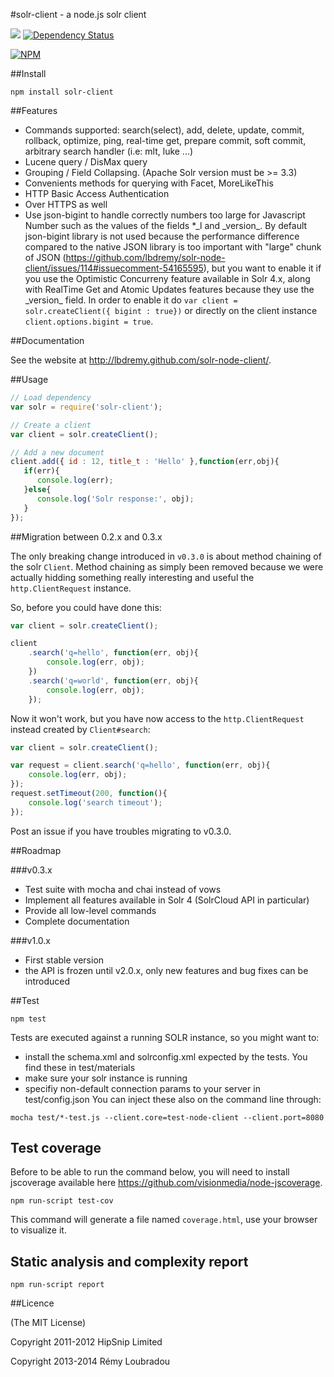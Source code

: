 #solr-client - a node.js solr client

[![](https://secure.travis-ci.org/lbdremy/solr-node-client.png)](http://travis-ci.org/#!/lbdremy/solr-node-client) [![Dependency Status](https://gemnasium.com/lbdremy/solr-node-client.png)](https://gemnasium.com/lbdremy/solr-node-client)

[![NPM](https://nodei.co/npm/solr-client.png?downloads=true&stars=true)](https://nodei.co/npm/solr-client/)

##Install

```
npm install solr-client
```

##Features

- Commands supported: search(select), add, delete, update, commit, rollback, optimize, ping, real-time get, prepare commit, soft commit, arbitrary search handler (i.e: mlt, luke ...)
- Lucene query / DisMax query
- Grouping / Field Collapsing. (Apache Solr version must be >= 3.3)
- Convenients methods for querying with Facet, MoreLikeThis
- HTTP Basic Access Authentication
- Over HTTPS as well
- Use json-bigint to handle correctly numbers too large for Javascript Number such as the values of the fields *_l and \_version\_. By default json-bigint library is not used because the performance difference compared to the native JSON library is too important with "large" chunk of JSON (https://github.com/lbdremy/solr-node-client/issues/114#issuecomment-54165595), but you want to enable it if you use the Optimistic Concurreny feature available in Solr 4.x, along with RealTime Get and Atomic Updates features because they use the \_version\_ field. In order to enable it do `var client = solr.createClient({ bigint : true})` or directly on the client instance `client.options.bigint = true`.

##Documentation

See the website at http://lbdremy.github.com/solr-node-client/.

##Usage

```js
// Load dependency
var solr = require('solr-client');

// Create a client
var client = solr.createClient();

// Add a new document
client.add({ id : 12, title_t : 'Hello' },function(err,obj){
   if(err){
      console.log(err);
   }else{
      console.log('Solr response:', obj);
   }
});
```

##Migration between 0.2.x and 0.3.x

The only breaking change introduced in `v0.3.0` is about method chaining of the solr `Client`.
Method chaining as simply been removed because we were actually hidding something really interesting and useful
the `http.ClientRequest` instance.

So, before you could have done this:

```js
var client = solr.createClient();

client
	.search('q=hello', function(err, obj){
		console.log(err, obj);
	})
	.search('q=world', function(err, obj){
		console.log(err, obj);
	});
```

Now it won't work, but you have now access to the `http.ClientRequest` instead created by `Client#search`:

```js
var client = solr.createClient();

var request = client.search('q=hello', function(err, obj){
	console.log(err, obj);
});
request.setTimeout(200, function(){
	console.log('search timeout');
});
```

Post an issue if you have troubles migrating to v0.3.0.

##Roadmap

###v0.3.x

- Test suite with mocha and chai instead of vows
- Implement all features available in Solr 4 (SolrCloud API in particular)
- Provide all low-level commands
- Complete documentation

###v1.0.x

- First stable version
- the API is frozen until v2.0.x, only new features and bug fixes can be introduced

##Test

```
npm test
```

Tests are executed against a running SOLR instance, so you might want to:
- install the schema.xml and solrconfig.xml expected by the tests. You find these in test/materials
- make sure your solr instance is running
- specifiy non-default connection params to your server in test/config.json You can inject these also on the command line through:

```
mocha test/*-test.js --client.core=test-node-client --client.port=8080
```

## Test coverage

Before to be able to run the command below, you will need to install jscoverage available here https://github.com/visionmedia/node-jscoverage.

```
npm run-script test-cov
```

This command will generate a file named `coverage.html`, use your browser to visualize it.

## Static analysis and complexity report

```
npm run-script report
```

##Licence

(The MIT License)

Copyright 2011-2012 HipSnip Limited

Copyright 2013-2014 Rémy Loubradou
